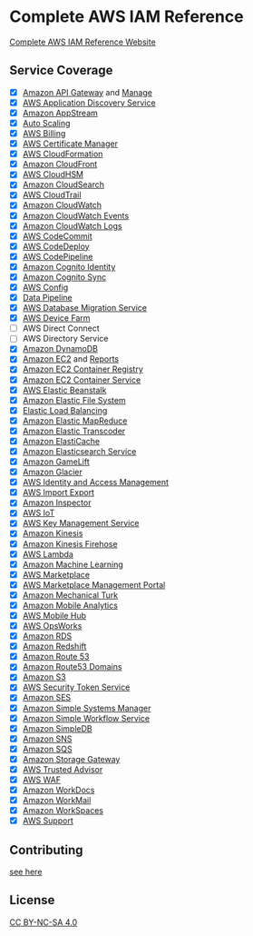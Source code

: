 # Complete AWS IAM Reference

[Complete AWS IAM Reference Website](https://iam.cloudonaut.io/)

## Service Coverage

- [x] [Amazon API Gateway](services/execute-api.md) and [Manage](services/apigateway.md)
- [x] [AWS Application Discovery Service](services/discovery.md)
- [x] [Amazon AppStream](services/appstream.md)
- [x] [Auto Scaling](services/autoscaling.md)
- [x] [AWS Billing](services/aws-portal.md)
- [x] [AWS Certificate Manager](services/acm.md)
- [x] [AWS CloudFormation](services/cloudformation.md)
- [x] [Amazon CloudFront](services/cloudfront.md)
- [x] [AWS CloudHSM](services/cloudhsm.md)
- [x] [Amazon CloudSearch](services/cloudsearch.md)
- [x] [AWS CloudTrail](services/cloudtrail.md)
- [x] [Amazon CloudWatch](services/cloudwatch.md)
- [x] [Amazon CloudWatch Events](services/events.md)
- [x] [Amazon CloudWatch Logs](services/logs.md)
- [x] [AWS CodeCommit](services/codecommit.md)
- [x] [AWS CodeDeploy](services/codedeploy.md)
- [x] [AWS CodePipeline](services/codepipeline.md)
- [x] [Amazon Cognito Identity](services/cognito-identity.md)
- [x] [Amazon Cognito Sync](services/cognito-sync.md)
- [x] [AWS Config](services/config.md)
- [x] [Data Pipeline](services/datapipeline.md)
- [x] [AWS Database Migration Service](services/dms.md)
- [x] [AWS Device Farm](services/devicefarm.md)
- [ ] AWS Direct Connect
- [ ] AWS Directory Service
- [x] [Amazon DynamoDB](services/dynamodb.md)
- [x] [Amazon EC2](services/ec2.md) and [Reports](services/ec2-reports)
- [x] [Amazon EC2 Container Registry](services/ecr.md)
- [x] [Amazon EC2 Container Service](/services/ecs.md)
- [x] [AWS Elastic Beanstalk](services/elasticbeanstalk.md)
- [x] [Amazon Elastic File System](services/elasticfilesystem.md)
- [x] [Elastic Load Balancing](services/elasticloadbalancing.md)
- [x] [Amazon Elastic MapReduce](services/elasticmapreduce.md)
- [x] [Amazon Elastic Transcoder](services/elastictranscoder.md)
- [x] [Amazon ElastiCache](services/elasticache.md)
- [x] [Amazon Elasticsearch Service](services/es.md)
- [x] [Amazon GameLift](services/gamelift.md)
- [x] [Amazon Glacier](services/glacier.md)
- [x] [AWS Identity and Access Management](services/iam.md)
- [x] [AWS Import Export](services/importexport.md)
- [x] [Amazon Inspector](services/inspector.md)
- [x] [AWS IoT](services/iot.md)
- [x] [AWS Key Management Service](services/kms.md)
- [x] [Amazon Kinesis](services/kinesis.md)
- [x] [Amazon Kinesis Firehose](services/firehose.md)
- [x] [AWS Lambda](services/lambda.md)
- [x] [Amazon Machine Learning](services/machinelearning.md)
- [x] [AWS Marketplace](services/aws-marketplace.md)
- [x] [AWS Marketplace Management Portal](services/aws-marketplace-management.md)
- [x] [Amazon Mechanical Turk](services/mechanicalturk.md)
- [x] [Amazon Mobile Analytics](services/mobileanalytics.md)
- [x] [AWS Mobile Hub](services/mobilehub.md)
- [x] [AWS OpsWorks](services/opsworks.md)
- [x] [Amazon RDS](services/rds.md)
- [x] [Amazon Redshift](services/redshift.md)
- [x] [Amazon Route 53](services/route53.md)
- [x] [Amazon Route53 Domains](services/route53domains.md)
- [x] [Amazon S3](services/s3.md)
- [x] [AWS Security Token Service](services/sts.md)
- [x] [Amazon SES](services/ses.md)
- [x] [Amazon Simple Systems Manager](services/ssm.md)
- [x] [Amazon Simple Workflow Service](services/swf.md)
- [x] [Amazon SimpleDB](services/sdb.md)
- [x] [Amazon SNS](services/sns.md)
- [x] [Amazon SQS](services/sqs.md)
- [x] [Amazon Storage Gateway](services/storagegateway.md)
- [x] [AWS Trusted Advisor](services/trustedadvisor.md)
- [x] [AWS WAF](services/waf.md)
- [x] [Amazon WorkDocs](services/workdocs.md)
- [x] [Amazon WorkMail](services/workmail.md)
- [x] [Amazon WorkSpaces](services/workspaces.md)
- [x] [AWS Support](services/support.md)

## Contributing

[see here](CONTRIBUTING.md)

## License

[CC BY-NC-SA 4.0](LICENSE.md)
